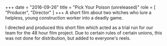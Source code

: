 +++
date = "2016-09-26"
title = "Pick Your Poison (unreleased)"
role = [ "Producer", "Director" ]
+++
A short film about two witches who lure a helpless, young construction worker
into a deadly game.

I directed and produced this short film which acted as a trial run for our
team for the 48 hour film project.  Due to certain rules of certain unions,
this was not done for distribution, but added to everyone's reels.
